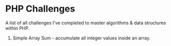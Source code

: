 # PHP Challenges

A list of all challenges I've completed to master algorithms & data structures within PHP.

1. Simple Array Sum - accumulate all integer values inside an array.